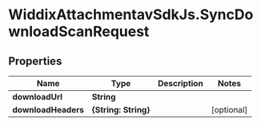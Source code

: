 # WiddixAttachmentavSdkJs.SyncDownloadScanRequest

## Properties

Name | Type | Description | Notes
------------ | ------------- | ------------- | -------------
**downloadUrl** | **String** |  | 
**downloadHeaders** | **{String: String}** |  | [optional] 


